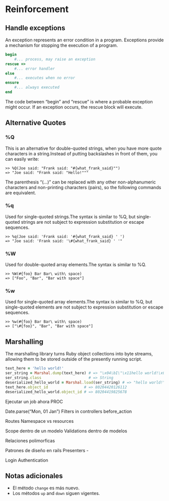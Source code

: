# Reinforcement

## Handle exceptions

An exception represents an error condition in a program. Exceptions provide a mechanism for stopping the execution of a program.

```ruby
begin
    #... process, may raise an exception
rescue =>
    #... error handler
else
    #... executes when no error
ensure
    #... always executed
end
```

The code between “begin” and “rescue” is where a probable exception might occur. If an exception occurs, the rescue block will execute.

## Alternative Quotes

### %Q

This is an alternative for double-quoted strings, when you have more quote characters in a string.Instead of putting backslashes in front of them, you can easily write:

```
>> %Q(Joe said: "Frank said: "#{what_frank_said}"")
=> "Joe said: "Frank said: "Hello!"""
```

The parenthesis “(…)” can be replaced with any other non-alphanumeric characters and non-printing characters (pairs), so the following commands are equivalent.

### %q

Used for single-quoted strings.The syntax is similar to %Q, but single-quoted strings are not subject to expression substitution or escape sequences.

```
>> %q(Joe said: 'Frank said: '#{what_frank_said} ' ')
=> "Joe said: 'Frank said: '\#{what_frank_said} ' '"
```

### %W

Used for double-quoted array elements.The syntax is similar to %Q.

```
>> %W(#{foo} Bar Bar\ with\ space)
=> ["Foo", "Bar", "Bar with space"]
```

### %w

Used for single-quoted array elements.The syntax is similar to %Q, but single-quoted elements are not subject to expression substitution or escape sequences.

```
>> %w(#{foo} Bar Bar\ with\ space)
=> ["\#{foo}", "Bar", "Bar with space"]
```

## Marshalling

The marshalling library turns Ruby object collections into byte streams, allowing them to be stored outside of the presently running script.

```ruby
text_here = 'hello world!'
ser_string = Marshal.dump(text_here) # => "\x04\bI\"\x11hello world!\x06:\x06ET"
ser_string.class                     # => String
deserialized_hello_world = Marshal.load(ser_string) # => "hello world!"
text_here.object_id                # => 80204420126112
deserialized_hello_world.object_id # => 80204419825678
```

Ejecutar un job ahora
PROC

Date.parse(“Mon, 01 Jan”)
Filters in controllers before_action

Routes
Namespace vs resources

Scope dentro de un modelo
Validations dentro de modelos

Relaciones polimorficas

Patrones de diseño en rails
Presenters -

Login
Authentication

## Notas adicionales

- El método `change` es más nuevo.
- Los métodos `up` and `down` siguen vigentes.

